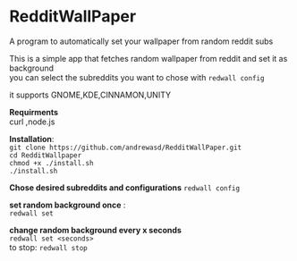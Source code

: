 # RedditWallPaper
A program to automatically set your wallpaper from random reddit subs

This is a simple app that fetches random wallpaper from reddit and set it as background  
you can select the subreddits you want to chose with `redwall config`

it supports GNOME,KDE,CINNAMON,UNITY  


**Requirments**  
curl ,node.js  
 
**Installation**:  
`git clone https://github.com/andrewasd/RedditWallPaper.git`  
`cd RedditWallpaper`  
`chmod +x ./install.sh`   
`./install.sh`

**Chose desired subreddits and configurations**
`redwall config`

**set random background once** :  
`redwall set`

**change random background every x seconds**  
`redwall set <seconds>`  
    to stop: `redwall stop`  




